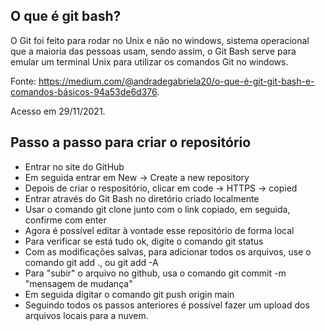 ## O que é git bash?

O Git foi feito para rodar no Unix e não no windows, sistema operacional que a maioria das pessoas usam, sendo assim, o Git Bash serve para emular um terminal Unix para utilizar os comandos Git no windows.

Fonte: https://medium.com/@andradegabriela20/o-que-é-git-git-bash-e-comandos-básicos-94a53de6d376.

Acesso em 29/11/2021. 

## Passo a passo para criar o repositório

<ul>
    <li>Entrar no site do GitHub</li>
    <li>Em seguida entrar em New -> Create a new repository</li>
    <li>Depois de criar o respositório, clicar em code -> HTTPS -> copied</li>
    <li>Entrar através do Git Bash no diretório criado localmente</li>
    <li> Usar o comando git clone junto com o link copiado, em seguida, confirme com enter</li>
    <li>Agora é possível editar à vontade esse repositório de forma local</li>
    <li>Para verificar se está tudo ok, digite o comando git status</li>
    <li>Com as modificações salvas, para adicionar todos os arquivos, use o comando git add ., ou git add -A</li>
    <li>Para "subir" o arquivo no github, usa o comando git commit -m "mensagem de mudança"</li>
    <li>Em seguida digitar o comando git push origin main</li>
    <li>Seguindo todos os passos anteriores é possível fazer um upload dos arquivos locais para a nuvem.</li>
</ul>



